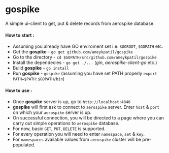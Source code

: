 # gospike
A simple ui-client to get, put & delete records from aerospike database.

#### How to start :
 - Assuming you already have GO enviroment set i.e. `$GOROOT`, `$GOPATH` etc. 
 - Get the **gospike** - `go get github.com/ameykpatil/gospike`
 - Go to the directory - `cd $GOPATH/src/github.com/ameykpatil/gospike`
 - Install the dependecies - `go get ./...` (_gin_, _aerospike-client-go_ etc.)
 - Build **gospike** - `go install`
 - Run **gospike** - `gospike` (assuming you have set PATH properly `export PATH=$PATH:$GOPATH/bin`)

#### How to use : 
- Once **gospike** server is up, go to `http://localhost:4848`
- **gospike** will first ask to connect to `aerospike` server. Enter `host` & `port` on which your `aerospike` server is up.
- On successful connection, you will be directed to a page where you can carry out simple operations to `aerospike` database.
- For now, basic `GET`, `PUT`, `DELETE` is supported.
- For every operation you will need to enter `namespace`, `set` & `key`.
- For `namespaces` available values from `aerospike` cluster will be pre-populated.
